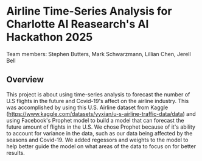 # Airline Time-Series Analysis for Charlotte AI Reasearch's AI Hackathon 2025
Team members: Stephen Butters, Mark Schwarzmann, Lillian Chen, Jerell Bell

## Overview
This project is about using time-series analysis to forecast the number of U.S flights in the future and Covid-19's affect on the airline industry. This was accomplished by using this U.S. Airline dataset from Kaggle (https://www.kaggle.com/datasets/yyxian/u-s-airline-traffic-data/data) and using Facebook's Prophet model to build a model that can forecast the future amount of flights in the U.S. We chose Prophet because of it's ability to account for variance in the data, such as our data being affected by the seasons and Covid-19. We added regessors and weights to the model to help better guide the model on what areas of the data to focus on for better results.
